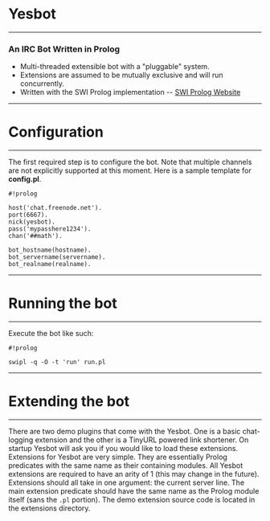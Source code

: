 # Yesbot #
----------------
### An IRC Bot Written in Prolog ###

* Multi-threaded extensible bot with a "pluggable" system.
* Extensions are assumed to be mutually exclusive and will run concurrently.
* Written with the SWI Prolog implementation  -- [SWI Prolog Website](http://www.swi-prolog.org/)
-------------------------
# Configuration #
-------------------------

The first required step is to configure the bot. Note that multiple channels are not explicitly supported
at this moment. Here is a sample template for **config.pl**.

```
#!prolog

host('chat.freenode.net').
port(6667).
nick(yesbot).
pass('mypasshere1234').
chan('##math').

bot_hostname(hostname).
bot_servername(servername).
bot_realname(realname).

```

-----------------------------
# Running the bot #
-----------------------------
Execute the bot like such:
```
#!prolog

swipl -q -O -t 'run' run.pl
```
-------------------------------
# Extending the bot #
-------------------------------

There are two demo plugins that come with the Yesbot. One is a basic chat-logging extension
and the other is a TinyURL powered link shortener. On startup Yesbot will ask you if you would
like to load these extensions. Extensions for Yesbot are very simple. They are essentially
Prolog predicates with the same name as their containing modules. All Yesbot extensions 
are required to have an arity of 1 (this may change in the future). Extensions should all take in 
one argument: the current server line. The main extension predicate should have the same
name as the Prolog module itself (sans the `.pl` portion). The demo extension source code is
located in the extensions directory.
